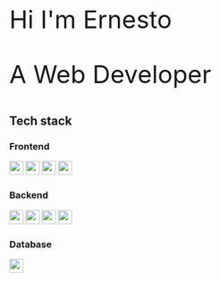 <p style="font-size:44px">Hi I'm Ernesto</p>
<p style="font-size:44px">A Web Developer</p>

## Tech stack

### Frontend
 <img src="https://img.shields.io/badge/-HTML-E34F26?logo=html5&logoColor=white" height="25"/> 
 <img src="https://img.shields.io/badge/-CSS-254bdd?&logoColor=white&logo=css3" height="25"/>
 <img src="https://img.shields.io/badge/Vue.js-35495E?style=flat&logo=vuedotjs&logoColor=4FC08D" height="25"/>
 <img src="https://img.shields.io/badge/-Sass-927?style=flat&logoColor=white&logo=sass" height="25"/>

### Backend
 <img src="https://img.shields.io/badge/node.js-6DA55F?style=flat&logo=node.js&logoColor=white" height="25"/> 
 <img src="https://img.shields.io/badge/-express-white?&logoColor=black&logo=express" height="25"/>
 <img src="https://img.shields.io/badge/nestjs-%23E0234E.svg?style=flat&logo=nestjs&logoColor=white" height="25"/>
 <img src="https://img.shields.io/badge/-Websockets-151515?style=flat&logo=socket.io" height="25"/>

### Database
 <img src="https://img.shields.io/badge/-PostgreSQL-272735?style=flat&logo=postgresql" height="25"/>
